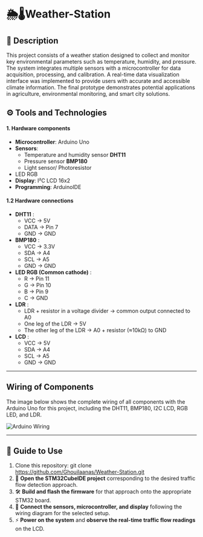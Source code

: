 # 🌦️🌡️Weather-Station
## 📄 Description
This project consists of a weather station designed to collect and monitor key environmental parameters such as temperature, humidity, and pressure. The system integrates multiple sensors with a microcontroller for data acquisition, processing, and calibration. A real-time data visualization interface was implemented to provide users with accurate and accessible climate information. The final prototype demonstrates potential applications in agriculture, environmental monitoring, and smart city solutions.

## ⚙️ Tools and Technologies

#### 1. Hardware components
- **Microcontroller**: Arduino Uno
- **Sensors**:
  - Temperature and humidity sensor **DHT11**
  - Pressure sensor **BMP180**
  - Light sensor/ Photoresistor
- LED RGB
- **Display**: I²C LCD 16x2
- **Programming**: ArduinoIDE

#### 1.2 Hardware connections
- **DHT11** : 
  - VCC → 5V
  - DATA → Pin 7
  - GND → GND
- **BMP180** : 
  - VCC → 3.3V
  - SDA → A4 
  - SCL → A5
  - GND → GND
- **LED RGB (Common cathode)** : 
  - R → Pin 11
  - G → Pin 10
  - B → Pin 9
  - C → GND
- **LDR** : 
  - LDR + resistor in a voltage divider → common output connected to A0
  - One leg of the LDR → 5V
  - The other leg of the LDR → A0 + resistor (≈10kΩ) to GND
- **LCD** :
  - VCC → 5V
  - SDA → A4 
  - SCL → A5 
  - GND → GND
---
## Wiring of Components
The image below shows the complete wiring of all components with the Arduino Uno for this project, including the DHT11, BMP180, I2C LCD, RGB LED, and LDR.

![Arduino Wiring](Ghouilaanas/Weather-Station/Wiring%20of%20Components.png)

---
## 📖 Guide to Use
1. Clone this repository:
git clone https://github.com/Ghouilaanas/Weather-Station.git
2. 📂 **Open the STM32CubeIDE project** corresponding to the desired traffic flow detection approach.
3. 🛠️ **Build and flash the firmware** for that approach onto the appropriate STM32 board.
4. 🔌 **Connect the sensors, microcontroller, and display** following the wiring diagram for the selected setup.
5. ⚡ **Power on the system** and **observe the real-time traffic flow readings** on the LCD.

